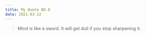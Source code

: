 ```yaml
---
title: My Quote NO.8
date: 2021-03-22
---
```


> Mind is like a sword. It will get dull if you stop sharpening it.
